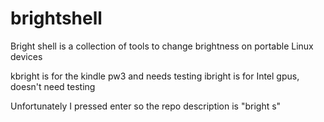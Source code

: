 # brightshell
Bright shell is a collection of tools to change brightness on portable Linux devices

kbright is for the kindle pw3 and needs testing
ibright is for Intel gpus, doesn't need testing






Unfortunately I pressed enter so the repo description is "bright s"
